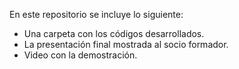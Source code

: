 En este repositorio se incluye lo siguiente:
- Una carpeta con los códigos desarrollados.
- La presentación final mostrada al socio formador.
- Video con la demostración.

